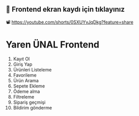 ## 🎥 Frontend ekran kaydı için tıklayınız

📽️ https://youtube.com/shorts/0SXUYvJqDkg?feature=share


# Yaren ÜNAL Frontend #
1. Kayıt Ol
2. Giriş Yap
3. Ürünleri Listeleme
4. Favorileme
5. Ürün Arama
6. Sepete Ekleme
7. Ödeme alma
8. Filtreleme
9. Sipariş geçmişi
10. Bildirim gönderme


